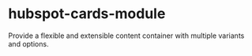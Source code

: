 # hubspot-cards-module
Provide a flexible and extensible content container with multiple variants and options.
